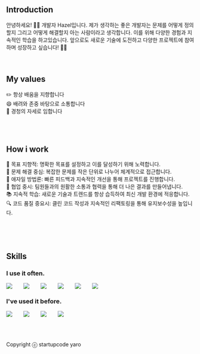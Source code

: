 ## Introduction 
안녕하세요! 🙋‍♀️ 개발자 Hazel입니다. 제가 생각하는 좋은 개발자는 문제를 어떻게 정의할지 그리고 어떻게 해결할지 아는 사람이라고 생각합니다. 이를 위해 다양한 경험과 지속적인 학습을 하고있습니다. 앞으로도 새로운 기술에 도전하고 다양한 프로젝트에 참여하며 성장하고 싶습니다! 🏃‍♀️
<br />
<br />
<br />
## My values
✏️ 항상 배움을 지향합니다<br />
😄 배려와 존중 바탕으로 소통합니다<br />
🦻 경청의 자세로 임합니다<br />
<br />
<br />
<br />
## How i work
🎯 목표 지향적: 명확한 목표를 설정하고 이를 달성하기 위해 노력합니다. <br/>
🧠 문제 해결 중심: 복잡한 문제를 작은 단위로 나누어 체계적으로 접근합니다. <br/>
🔄 애자일 방법론: 빠른 피드백과 지속적인 개선을 통해 프로젝트를 진행합니다. <br/>
👥 협업 중시: 팀원들과의 원활한 소통과 협력을 통해 더 나은 결과를 만들어냅니다. <br/>
📚 지속적 학습: 새로운 기술과 트렌드를 항상 습득하여 최신 개발 환경에 적응합니다. <br/> 
🔍 코드 품질 중요시: 클린 코드 작성과 지속적인 리팩토링을 통해 유지보수성을 높입니다. <br/>

<br />
<br />
<br />



## Skills


### I use it often.
<div style="display:flex;gap:30px;flex-wrap:wrap;">
  <img src="https://img.shields.io/badge/js-F7DF1E?style=for-the-badge&logo=javascript&logoColor=black">
  <img src="https://img.shields.io/badge/express-000000?style=for-the-badge&logo=express&logoColor=white">
  <img src="https://img.shields.io/badge/react-61DAFB?style=for-the-badge&logo=react&logoColor=black">
  <img src="https://img.shields.io/badge/Java-007396?style=for-the-badge&logo=Java&logoColor=white">  
  <img src="https://img.shields.io/badge/MySQL-4479A1?style=for-the-badge&logo=mysql&logoColor=white">
  <img src="https://img.shields.io/badge/github-181717?style=for-the-badge&logo=github&logoColor=white">

</div>

### I've used it before. 
<div style="display:flex;gap:30px;flex-wrap:wrap;">
  <img src="https://img.shields.io/badge/spring-6DB33F?style=for-the-badge&logo=spring&logoColor=white"> 
  <img src="https://img.shields.io/badge/Docker-2496ED?style=for-the-badge&logo=Docker&logoColor=white">
  <img src="https://img.shields.io/badge/Kubernetes-326CE5?style=for-the-badge&logo=Kubernetes&logoColor=white">
  <img src="https://img.shields.io/badge/AWS-232F3E?style=for-the-badge&logo=amazonaws&logoColor=white">
</div>
<br />
<br />
<br />

Copyright ⓒ startupcode yaro
